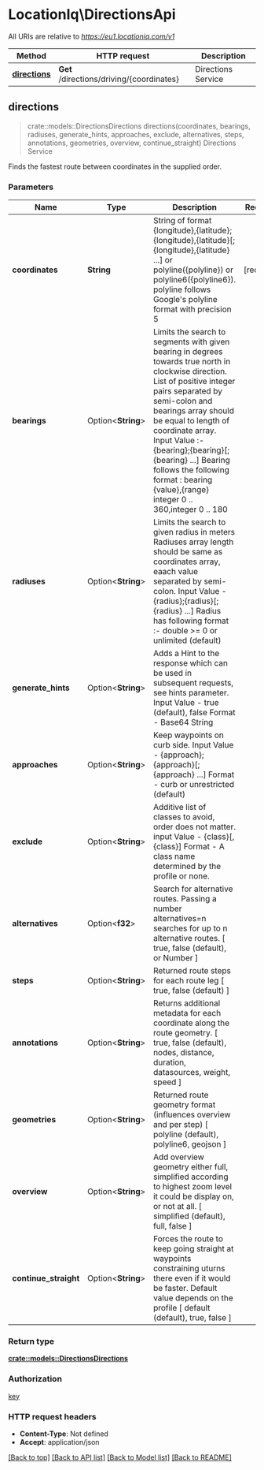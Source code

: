 # LocationIq\DirectionsApi

All URIs are relative to *https://eu1.locationiq.com/v1*

Method | HTTP request | Description
------------- | ------------- | -------------
[**directions**](DirectionsApi.md#directions) | **Get** /directions/driving/{coordinates} | Directions Service



## directions

> crate::models::DirectionsDirections directions(coordinates, bearings, radiuses, generate_hints, approaches, exclude, alternatives, steps, annotations, geometries, overview, continue_straight)
Directions Service

Finds the fastest route between coordinates in the supplied order.

### Parameters


Name | Type | Description  | Required | Notes
------------- | ------------- | ------------- | ------------- | -------------
**coordinates** | **String** | String of format {longitude},{latitude};{longitude},{latitude}[;{longitude},{latitude} ...] or polyline({polyline}) or polyline6({polyline6}). polyline follows Google's polyline format with precision 5 | [required] |
**bearings** | Option<**String**> | Limits the search to segments with given bearing in degrees towards true north in clockwise direction. List of positive integer pairs separated by semi-colon and bearings array should be equal to length of coordinate array. Input Value :- {bearing};{bearing}[;{bearing} ...] Bearing follows the following format : bearing {value},{range} integer 0 .. 360,integer 0 .. 180 |  |
**radiuses** | Option<**String**> | Limits the search to given radius in meters Radiuses array length should be same as coordinates array, eaach value separated by semi-colon. Input Value - {radius};{radius}[;{radius} ...] Radius has following format :- double >= 0 or unlimited (default) |  |
**generate_hints** | Option<**String**> | Adds a Hint to the response which can be used in subsequent requests, see hints parameter. Input Value - true (default), false Format - Base64 String |  |
**approaches** | Option<**String**> | Keep waypoints on curb side. Input Value - {approach};{approach}[;{approach} ...] Format - curb or unrestricted (default) |  |
**exclude** | Option<**String**> | Additive list of classes to avoid, order does not matter. input Value - {class}[,{class}] Format - A class name determined by the profile or none. |  |
**alternatives** | Option<**f32**> | Search for alternative routes. Passing a number alternatives=n searches for up to n alternative routes. [ true, false (default), or Number ] |  |
**steps** | Option<**String**> | Returned route steps for each route leg [ true, false (default) ] |  |
**annotations** | Option<**String**> | Returns additional metadata for each coordinate along the route geometry.  [ true, false (default), nodes, distance, duration, datasources, weight, speed ] |  |[default to "false"]
**geometries** | Option<**String**> | Returned route geometry format (influences overview and per step) [ polyline (default), polyline6, geojson ] |  |[default to "polyline"]
**overview** | Option<**String**> | Add overview geometry either full, simplified according to highest zoom level it could be display on, or not at all. [ simplified (default), full, false ] |  |[default to "simplified"]
**continue_straight** | Option<**String**> | Forces the route to keep going straight at waypoints constraining uturns there even if it would be faster. Default value depends on the profile [ default (default), true, false ] |  |[default to "default"]

### Return type

[**crate::models::DirectionsDirections**](directions-directions.md)

### Authorization

[key](../README.md#key)

### HTTP request headers

- **Content-Type**: Not defined
- **Accept**: application/json

[[Back to top]](#) [[Back to API list]](../README.md#documentation-for-api-endpoints) [[Back to Model list]](../README.md#documentation-for-models) [[Back to README]](../README.md)

